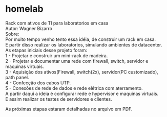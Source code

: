 # homelab  
Rack com ativos de TI para laboratorios em casa    
Autor: Wagner Bizarro    
Sobre:    
Por muito tempo venho tento essa idéia, de construir um rack em casa.  
E partir disso realizar os laboratorios, simulando ambientes de datacenter.  
As etapas iniciais desse projeto foram:  
1 - Projetar e construir um mini-rack de madeira.  
2 - Projetar e documentar uma rede com firewall, switch, servidor e maquinas virtuais.  
3 - Aquisição dos ativos(Firewall, switch(2x), servidor(PC customizado), path panel.  
4 - Confecção dos cabos UTP.  
5 - Conexões de rede de dados e rede elétrica com aterramento.  
A partir daqui a ideia é configurar rede e hypervisor e maquinas virtuais.  
E assim realizar os testes de servidores e clientes.  

As próximas etapas estaram detalhadas no arquivo em PDF.  
